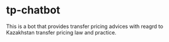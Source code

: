 # tp-chatbot

This is a bot that provides transfer pricing advices with reagrd to Kazakhstan transfer pricing law and practice.
